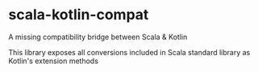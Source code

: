 # scala-kotlin-compat

A missing compatibility bridge between Scala & Kotlin

This library exposes all conversions included in Scala standard library as Kotlin's extension methods